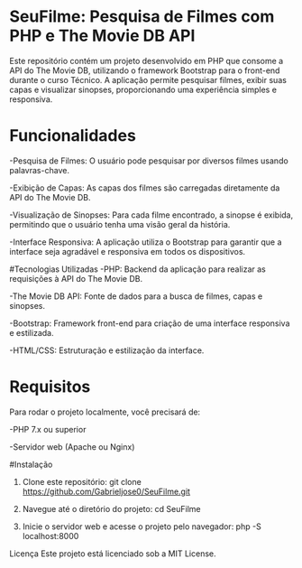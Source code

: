# SeuFilme: Pesquisa de Filmes com PHP e The Movie DB API
Este repositório contém um projeto desenvolvido em PHP que consome a API do The Movie DB, utilizando o framework Bootstrap para o front-end durante o curso Técnico. A aplicação permite pesquisar filmes, exibir suas capas e visualizar sinopses, proporcionando uma experiência simples e responsiva.

# Funcionalidades
-Pesquisa de Filmes: O usuário pode pesquisar por diversos filmes usando palavras-chave.


-Exibição de Capas: As capas dos filmes são carregadas diretamente da API do The Movie DB.


-Visualização de Sinopses: Para cada filme encontrado, a sinopse é exibida, permitindo que o usuário tenha uma visão geral da história.


-Interface Responsiva: A aplicação utiliza o Bootstrap para garantir que a interface seja agradável e responsiva em todos os dispositivos.


#Tecnologias Utilizadas
-PHP: Backend da aplicação para realizar as requisições à API do The Movie DB.


-The Movie DB API: Fonte de dados para a busca de filmes, capas e sinopses.


-Bootstrap: Framework front-end para criação de uma interface responsiva e estilizada.


-HTML/CSS: Estruturação e estilização da interface.


# Requisitos
Para rodar o projeto localmente, você precisará de:

-PHP 7.x ou superior


-Servidor web (Apache ou Nginx)


#Instalação
1. Clone este repositório:
git clone https://github.com/Gabrieljose0/SeuFilme.git


2. Navegue até o diretório do projeto:
cd SeuFilme


3. Inicie o servidor web e acesse o projeto pelo navegador:
php -S localhost:8000


Licença
Este projeto está licenciado sob a MIT License.
